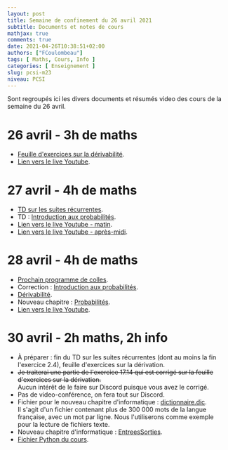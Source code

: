 ```yaml
---
layout: post
title: Semaine de confinement du 26 avril 2021
subtitle: Documents et notes de cours
mathjax: true
comments: true
date: 2021-04-26T10:38:51+02:00
authors: ["FCoulombeau"]
tags: [ Maths, Cours, Info ]
categories: [ Enseignement ]
slug: pcsi-m23
niveau: PCSI
---
```


Sont regroupés ici les divers documents et résumés video des cours de la semaine du 26 avril.

# 26 avril - 3h de maths
- [Feuille d'exercices sur la dérivabilité](https://fcoulombeau.github.io/cours/DérivabilitéExos.pdf).
- [Lien vers le live Youtube](https://youtu.be/X4EqGP0Gr8U).

# 27 avril - 4h de maths
- [TD sur les suites récurrentes](https://fcoulombeau.github.io/cours/TDSuitesRec.pdf).
- TD : [Introduction aux probabilités](https://fcoulombeau.github.io/cours/TDProba.pdf).
- [Lien vers le live Youtube - matin](https://youtu.be/gAKL_TGophc).
- [Lien vers le live Youtube - après-midi](https://youtu.be/Pq8P9JhUR98).

# 28 avril - 4h de maths
- [Prochain programme de colles](https://fcoulombeau.github.io/cours/PColle26.pdf).
- Correction : [Introduction aux probabilités](https://fcoulombeau.github.io/cours/TDProbac.pdf).
- [Dérivabilité](https://fcoulombeau.github.io/cours/Dérivabilité.pdf).
- Nouveau chapitre : [Probabilités](https://fcoulombeau.github.io/cours/Proba.pdf).
- [Lien vers le live Youtube](https://youtu.be/e3bmmrPcPVg).

# 30 avril - 2h maths, 2h info
- À préparer : fin du TD sur les suites récurrentes (dont au moins la fin l'exercice 2.4), feuille d'exercices sur la dérivation.
- ~~Je traiterai une partie de l'exercice 17.14 qui est corrigé sur la feuille d'exercices sur la dérivation.~~  
  Aucun intérêt de le faire sur Discord puisque vous avez le corrigé.
- Pas de video-conférence, on fera tout sur Discord.
- Fichier pour le nouveau chapitre d'informatique : [dictionnaire.dic](https://fcoulombeau.github.io/cours/dictionnaire.dic).  
  Il s'agit d'un fichier contenant plus de 300 000 mots de la langue française, avec un mot par ligne. Nous l'utiliserons comme exemple pour la lecture de fichiers texte.
- Nouveau chapitre d'informatique : [EntreesSorties](https://fcoulombeau.github.io/cours/EntreesSorties.pdf).
- [Fichier Python du cours](https://fcoulombeau.github.io/cours/cours-30-avril.py).
